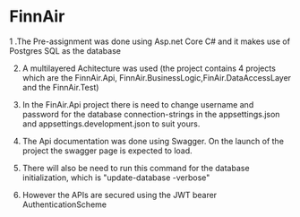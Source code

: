 # FinnAir

1 .The Pre-assignment was done using Asp.net Core C# and it makes use of Postgres SQL as the database

2. A multilayered Achitecture was used (the project contains 4 projects which are the FinnAir.Api, FinnAir.BusinessLogic,FinAir.DataAccessLayer and the FinnAir.Test)

3. In the FinAir.Api project  there is need to change username and password for the database connection-strings in the appsettings.json and appsettings.development.json to suit yours.

4. The Api documentation was done using Swagger. On the launch of the project the swagger page is expected to load.

5. There will also be need to run this command for the database initialization, which is "update-database -verbose"

6. However the APIs are secured using the JWT bearer AuthenticationScheme
